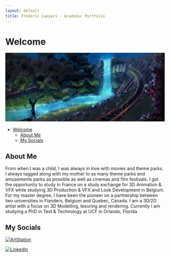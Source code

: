 ```yaml
---
layout: default
title: Frederic Caeyers - Academic Portfolio
---
```


# Welcome 

![Featured Image](/assets/Frame15_River.png) 

- [Welcome](#welcome)
  - [About Me](#about-me)
  - [My Socials](#my-socials)


## About Me

From when I was a child, I was always in love with movies and theme parks. I
always tagged along with my mother to as many theme parks and amusements
parks as possible as well as cinemas and film festivals.
I got the opportunity to study in France on a study exchange for 3D Animation &
VFX while studying 3D Production & VFX and Look Development in Belgium.
For my master degree, I have been the pioneer on a partnership between two universities in Flanders, Belgium and Quebec, Canada.
I am a 3D/2D artist with a focus on 3D Modelling, texuring and rendering.
Currently I am studying a PhD in Text & Technology at UCF in Orlando, Florida


## My Socials

[![ArtStation](/assets/Artstation_logo.jpg)](https://fredericcaeyers.artstation.com/)

[![LinkedIn](/assets/LinkedIn_logo.jpg)](https://www.linkedin.com/in/frederic-caeyers-m-a-713601173/)